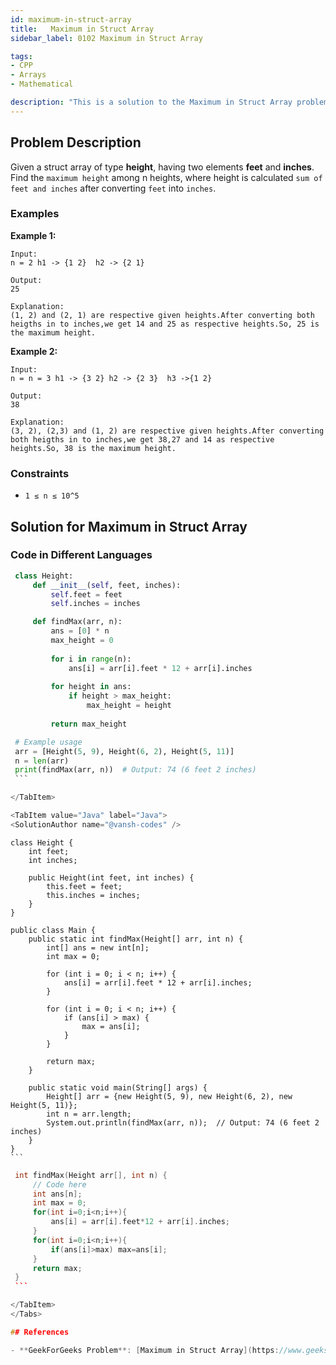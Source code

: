 ```yaml
---
id: maximum-in-struct-array
title:   Maximum in Struct Array
sidebar_label: 0102 Maximum in Struct Array

tags:
- CPP
- Arrays
- Mathematical

description: "This is a solution to the Maximum in Struct Array problem on GeeksForGeeks."
---
```


## Problem Description
Given a struct array of type **height**, having two elements **feet** and **inches**. Find the `maximum height` among n heights, where height is calculated `sum of feet and inches` after converting `feet` into `inches`.

### Examples

**Example 1:**
```
Input: 
n = 2 h1 -> {1 2}  h2 -> {2 1}

Output:
25

Explanation:
(1, 2) and (2, 1) are respective given heights.After converting both heigths in to inches,we get 14 and 25 as respective heights.So, 25 is the maximum height.
```

**Example 2:**
```
Input: 
n = n = 3 h1 -> {3 2} h2 -> {2 3}  h3 ->{1 2}

Output:
38

Explanation:
(3, 2), (2,3) and (1, 2) are respective given heights.After converting both heigths in to inches,we get 38,27 and 14 as respective heights.So, 38 is the maximum height.
```


### Constraints
- `1 ≤ n ≤ 10^5`


## Solution for Maximum in Struct Array

### Code in Different Languages

<Tabs>

<TabItem value="Python" label="Python">
<SolutionAuthor name="@vansh-codes" />

   ```python
    class Height:
        def __init__(self, feet, inches):
            self.feet = feet
            self.inches = inches

        def findMax(arr, n):
            ans = [0] * n
            max_height = 0
            
            for i in range(n):
                ans[i] = arr[i].feet * 12 + arr[i].inches
            
            for height in ans:
                if height > max_height:
                    max_height = height
            
            return max_height

    # Example usage
    arr = [Height(5, 9), Height(6, 2), Height(5, 11)]
    n = len(arr)
    print(findMax(arr, n))  # Output: 74 (6 feet 2 inches)
    ```

</TabItem>

<TabItem value="Java" label="Java">
<SolutionAuthor name="@vansh-codes" />

   ```
    class Height {
        int feet;
        int inches;

        public Height(int feet, int inches) {
            this.feet = feet;
            this.inches = inches;
        }
    }

    public class Main { 
        public static int findMax(Height[] arr, int n) {
            int[] ans = new int[n];
            int max = 0;

            for (int i = 0; i < n; i++) {
                ans[i] = arr[i].feet * 12 + arr[i].inches;
            }

            for (int i = 0; i < n; i++) {
                if (ans[i] > max) {
                    max = ans[i];
                }
            }

            return max;
        }

        public static void main(String[] args) {
            Height[] arr = {new Height(5, 9), new Height(6, 2), new Height(5, 11)};
            int n = arr.length;
            System.out.println(findMax(arr, n));  // Output: 74 (6 feet 2 inches)
        }
    }
    ```

</TabItem>

<TabItem value="C++" label="C++">
<SolutionAuthor name="@vansh-codes" />

   ```cpp
    int findMax(Height arr[], int n) {
        // Code here
        int ans[n];
        int max = 0;
        for(int i=0;i<n;i++){
            ans[i] = arr[i].feet*12 + arr[i].inches;
        }
        for(int i=0;i<n;i++){
            if(ans[i]>max) max=ans[i];
        }
        return max;
    }
    ```

</TabItem>
</Tabs>

## References

- **GeekForGeeks Problem**: [Maximum in Struct Array](https://www.geeksforgeeks.org/problems/maximum-in-struct-array/0)